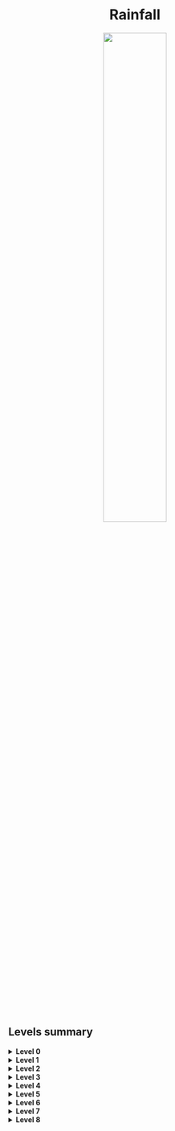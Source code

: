 <h1 align="center">
  Rainfall
</h1>
<p align="center">
    <img src = "https://user-images.githubusercontent.com/35022933/213947145-70f02ba3-4a0f-41ee-9c75-bf24c6d18aba.png" width = "50%"> 
</p>

## Levels summary


<details>
<summary><b>Level 0</b></summary
<br/>&emsp;
<b>Objective:</b> Binary analysis to find out which number we have to input (<b>423</b>).

```C
int main(int argc, const char **argv, const char **envp)
{
    if (atoi(argv[1]) != 423)
    {
        // Write "No !" to stderr
        fwrite("No !\n", sizeof(char), 5, stderr);
    } 
    else 
    {
        // Execute /bin/sh
        char *shell_cmd = strdup("/bin/sh");
        setresgid(getegid(), getegid(), getegid());
        setresuid(geteuid(), geteuid(), geteuid());
        execv(shell_cmd, argv);
    }
    return (0);
}
```
</details>
<details>
<summary><b>Level 1</b></summary
<br/>&emsp;
<b>Objective:</b> Buffer overflow on <b><i>gets</i></b> function, to overwritte the <b>EIP</b> reg to point to the <b><i>run</i></b> function.

```C
void run() {
    FILE *stdout_ptr = stdout;

    // Print the message "Good... Wait what?\n" to the standard output
    fwrite("Good... Wait what?\n", sizeof(char), 17, stdout_ptr);

    // Execute the "/bin/sh" shell command
    system("/bin/sh");
}
int main(int argc, const char **argv, const char **envp)
{
    char buffer[??]; // Buffer to hold user input
    
    gets(buffer); // Reading input from the user

    return 0;
}
```
</details>
<details>
<summary><b>Level 2</b></summary
<br/>&emsp;
<b>Objective:</b> Buffer overflow on <b><i>gets</i></b> function, to inject <i>shellcode</i> into the <i>Heap</i>, and execute it overwriting the <b>EIP</b> reg to point to the code on the <i>Heap</i>.

```C
int p()
{
  char buffer[64]; // ebp+0x4C - ebp+0xC
  int arg;
  int eax;
  int edx;

  fflush(stdout);   // Flush stdout buffer
  gets(buffer);     // Again, possible buffer overflow
  memcpy(eax, &buffer[80], 4);  // Copy EIP (return address) from buffer[80] to eax
  arg = &buffer[64];  // Set arg to point to the end of buffer
  memcpy(arg, eax, 4);  // Copy 4 bytes from eax to arg
  memcpy(eax, arg, 4);  // Copy 4 bytes from arg to eax
  if ( (eax & 0xB0000000) == 0xB0000000 )
  {
    printf("(%p)\n", arg);
    exit(1);
  }
  puts(buffer);
  return (strdup(buffer));
}
int main(int argc, const char **argv, const char **envp)
{
  return (p());
}
```
</details>
<details>
<summary><b>Level 3</b></summary
<br/>&emsp;
<b>Objective:</b> Format string attack on <b><i>printf</i></b> function, to inject the number <i>64</i> into the global variable <b><i>m</i></b>.

```C
int m = 0;

int v() {
    int result;         // EAX
    char buffer[520];   // [esp+10h] [ebp-208h] BYREF
    fgets(buffer, 512, stdin);  // Read up to 512 characters from stdin
    printf(buffer); // Print the buffer
    result = m;
    if (m == 64) {  // @
        fwrite("Wait what?!\n", 1, 12, stdout);
        return (system("/bin/sh"));
    }
    return (result);
}
int main() {
    return (v());
}
```
</details>
<details>
<summary><b>Level 4</b></summary
<br/>&emsp;
<b>Objective:</b> Format string attack on <b><i>printf</i></b> function, to inject the number <i>16930116</i> into the global variable <b><i>m</i></b>.

```C
int m = 0;

int p(int buffer) {
    return (printf(buffer));
}
int n()
{
  int eax;      // EAX
  char v1[520]; // [esp+10h] [ebp-208h] BYREF

  fgets(v1, 512, stdin);
  p(v1);
  eax = m;
  if ( m == 16930116 )
    return system("/bin/cat /home/user/level5/.pass");
  return eax;
}
int main() {
    int eax;

    n();
    return (eax);
}
```
</details>
<details>
<summary><b>Level 5</b></summary
<br/>&emsp;
<b>Objective:</b> Format string attack on <b><i>printf</i></b> function, to hijack the <b>Global Offset Table</b> replacing there the <b><i>exit</i></b> address for the <b><i>o()</i></b> function address to redirect the code execution.

```C
int n()
{
  char v4[520]; // [esp+10h] [ebp-208h] BYREF

  fgets(v4, 512, stdin);
  printf(v4);
  exit(1);
}
int o()
{
  system("/bin/sh");
  _exit(1);
}
int main() {
    return (n());
}
```
</details>
<details>
<summary><b>Level 6</b></summary
<br/>&emsp;
<b>Objective:</b> Buffer overflow on <b><i>strcpy</i></b> function, to overwrite the <b>EIP</b> (which was going to execute <b><i>m()</i></b>) to make it execute <b><i>n()</i></b> instead.

```C
int n()
{
  return (system("/bin/cat /home/user/level7/.pass"));
}
int m()
{
  return (puts("Nope"));
}
int main(int argc, const char **argv, const char **envp)
{
  int (**v4)(void); // [esp+18h] [ebp-8h]
  int v5; // [esp+1Ch] [ebp-4h]

  v5 = malloc(64);
  v4 = (int (**)(void))malloc(4);
  *v4 = m;
  strcpy(v5, argv[1]);
  return ((*v4)());
}
```
</details>
<details>
<summary><b>Level 7</b></summary
<br/>&emsp;
<b>Objective:</b> Buffer overflow on the 2 <b><i>strcpy</i></b> functions, to hijack the <b>Global Offset Table</b> replacing there the <b><i>puts</i></b> address for the <b><i>m()</i></b> function address to redirect the code execution and print the <b><i>.pass</i></b> content.

```C
char *c = NULL;

int m()
{
  int eax;

  eax = time(0);
  return printf("%s - %d\n", c, eax);
}
int main(int argc, const char **argv, const char **envp)
{
  int eax; // eax
  _DWORD *v5; // [esp+18h] [ebp-8h]    argv[2]
  _DWORD *v6; // [esp+1Ch] [ebp-4h]    argv[1]

  v6 = (_DWORD *)malloc(8);
  *v6 = 1;
  v6[1] = malloc(8);
  v5 = (_DWORD *)malloc(8);
  *v5 = 2;
  v5[1] = malloc(8);
  strcpy(v6[1], argv[1]); // Vulnerable for buffer overflow
  strcpy(v5[1], argv[2]); // Vulnerable for buffer overflow
  eax = fopen("/home/user/level8/.pass", "r");
  fgets(&c, 68, eax); // 68 is the lenght of the flag from .pass
  // c has now the flag
  puts("~~"); // Call m() instead of puts()
  return 0;
}
```
</details>
<details>
<summary><b>Level 8</b></summary
<br/>&emsp;
<b>Objective:</b> play with the options of the program to write at the <i>32th</i> byte of the <b><i>auth</i></b> global variable.

```C
char *auth = NULL;
char *service = NULL;

int main(int argc, const char **argv, const char **envp)
{
  char *input;

  while ( 1 )
  {
    printf("%p, %p \n", auth, service);
    if ( !fgets(input, 128, stdin) )
      break;
    if ( !memcmp(input, "auth ", 5u) )
    {
      auth = malloc(4);
      *auth = 0;
      if ( strlen(input + 5) <= 30 )
        strcpy(auth, input + 5);
    }
    if ( !memcmp(input, "reset", 5u) )
      free(auth);
    if ( !memcmp(input, "service", 6u) )
      service = strdup(input + 7);
    if ( !memcmp(input, "login", 5u) )
    {
      if ( auth[32] )
        system("/bin/sh");
      else
        fwrite("Password:\n", 1, 10, stdout);
    }
  }
  return 0;
}
```
</details>